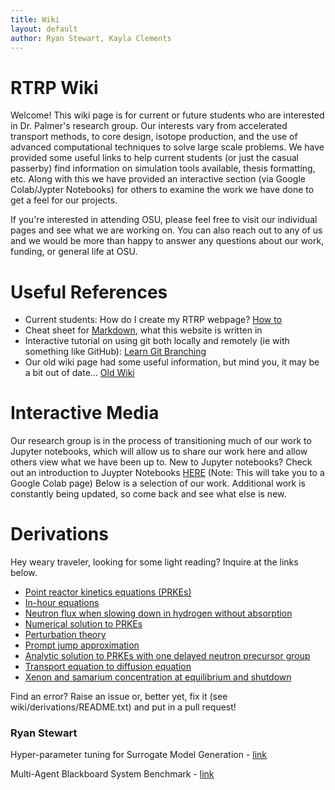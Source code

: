 ```yaml
---
title: Wiki
layout: default
author: Ryan Stewart, Kayla Clements
---
```


# RTRP Wiki
Welcome!
This wiki page is for current or future students who are interested in Dr. Palmer's research group.
Our interests vary from accelerated transport methods, to core design, isotope production, and the use of advanced computational techniques to solve large scale problems.
We have provided some useful links to help current students (or just the casual passerby) find information on simulation tools available, thesis formatting, etc.
Along with this we have provided an interactive section (via Google Colab/Jypter Notebooks) for others to examine the work we have done to get a feel for our projects.

If you're interested in attending OSU, please feel free to visit our individual pages and see what we are working on.
You can also reach out to any of us and we would be more than happy to answer any questions about our work, funding, or general life at OSU.



# Useful References
* Current students: How do I create my RTRP webpage? [How to](./start_my_page.md)
* Cheat sheet for [Markdown](https://github.com/adam-p/markdown-here/wiki/Markdown-Cheatsheet), what this website is written in
* Interactive tutorial on using git both locally and remotely (ie with something like GitHub): [Learn Git Branching](https://learngitbranching.js.org)
* Our old wiki page had some useful information, but mind you, it may be a bit out of date...
[Old Wiki](./old_wiki/index.md)



# Interactive Media
Our research group is in the process of transitioning much of our work to Jupyter notebooks, which will allow us to share our work here and allow others view what we have been up to.
New to Jupyter notebooks? 
Check out an introduction to Juypter Notebooks [HERE](https://colab.research.google.com/github/ryanstwrt/osu-transport/blob/gh-pages/users/stewryan/juypter_intro.ipynb) (Note: This will take you to a Google Colab page)
Below is a selection of our work.
Additional work is constantly being updated, so come back and see what else is new.

# Derivations
Hey weary traveler, looking for some light reading? Inquire at the links below. 
* <a href="derivations/prkes/prkes.pdf" download>Point reactor kinetics equations (PRKEs)</a>
* <a href="derivations/in-hour-equation/in-hour-equation.pdf" download>In-hour equations</a>
* <a href="derivations/neutrons-slowing-down/neutrons-slowing-down.pdf" download>Neutron flux when slowing down in hydrogen without absorption</a>
* <a href="derivations/numerical-soln-to-prkes/numerical-soln-toprkes.pdf" download>Numerical solution to PRKEs</a>
* <a href="derivations/perturbation-theory/perturbation-theory.pdf" download>Perturbation theory</a>
* <a href="derivations/prompt-jump-approx/prompt-jump-approx.pdf" download>Prompt jump approximation</a>
* <a href="derivations/soln-to-prkes-one-dnp-group/soln-to-prkes-one-dnp-group.pdf" download>Analytic solution to PRKEs with one delayed neutron precursor group</a>
* <a href="derivations/transport-to-diffusion/transport-to-diffusion.pdf" download>Transport equation to diffusion equation</a>
* <a href="derivations/xenon-and-samarium/xenon-and-samarium.pdf" download>Xenon and samarium concentration at equilibrium and shutdown</a>

Find an error? Raise an issue or, better yet, fix it (see wiki/derivations/README.txt) and put in a pull request!

### Ryan Stewart

Hyper-parameter tuning for Surrogate Model Generation - [link](https://github.com/ryanstwrt/surrogate_modeling/blob/master/Surrogate_Model_Hyper_Parameter_Study.ipynb)

Multi-Agent Blackboard System Benchmark - [link](https://github.com/ryanstwrt/multi_agent_blackboard_system/blob/master/test/bb_benchmark.ipynb)
